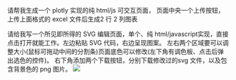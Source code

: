 请帮我生成一个 plotly 实现的纯 html/js 可交互页面， 页面中央一个上传按钮，上传上面格式的 excel 文件后生成2 行 2 列图表

请给我写一个所见即所得的 SVG 编辑页面，单个、纯 html/javascript实现，直接点击打开就能工作。左边粘贴 SVG 代码，右边呈现图案。
左右两个区域要可以调整大小(鼠标可拖动中间的分割条)页面底色可以修改(左下角有调色板、点击后弹出选色的控件)。
右下角添加两个下载按钮，分别下载修改过的svg 文件，以及包含背景色的 png 图片。
![](https://xiaohui-zhangjiakou.oss-cn-zhangjiakou.aliyuncs.com/image/202410140026342.png)